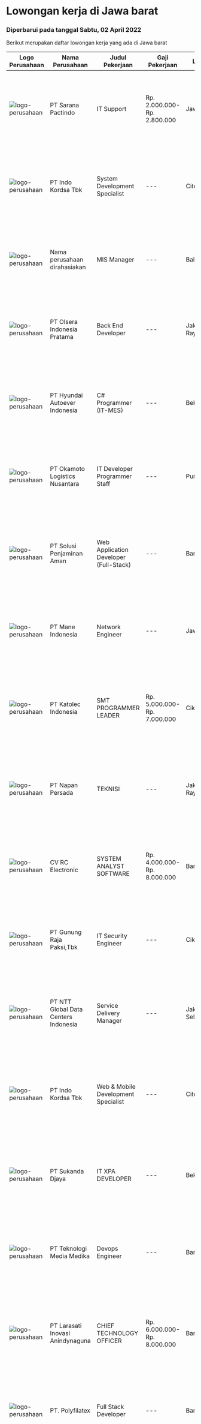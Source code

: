 
  # Lowongan kerja di Jawa barat

  ### Diperbarui pada tanggal Sabtu, 02 April 2022

  Berikut merupakan daftar lowongan kerja yang ada di Jawa barat

  |Logo Perusahaan | Nama Perusahaan | Judul Pekerjaan | Gaji Pekerjaan | Lokasi | Deskripsi | Tanggal diunggah | Pranala |
  | -------------- | --------------- | --------------- | --------- | --------- | -------------- | ------- | ----------- |
  |![logo-perusahaan](https://image-service-cdn.seek.com.au/98982338245954acade7338ecccff8adaf4bc449/ee4dce1061f3f616224767ad58cb2fc751b8d2dc)|PT Sarana Pactindo|IT Support|Rp. 2.000.000-Rp. 2.800.000|Jawa Barat|Melakukan test pada aplikasi perusahaan sebelum launching Membuat buku manual untuk aplikasi yang akan di launching agar mudah dibaca oleh user...|Jumat, 01 April 2022|https://www.jobstreet.co.id/id/job/it-support-3840741?token=0~2ba6e866-b4c1-4d13-9ac2-32108bafc44c&sectionRank=1&jobId=jobstreet-id-job-3840741|
|![logo-perusahaan](https://image-service-cdn.seek.com.au/2edb1a76a77d108802f818569091386caf294b49/ee4dce1061f3f616224767ad58cb2fc751b8d2dc)|PT Indo Kordsa Tbk|System Development Specialist|---|Citeureup|Job Description Implementing Day to day ERP system management incorporating configuration and monitoring of system parameters and performance, which...|Jumat, 01 April 2022|https://www.jobstreet.co.id/id/job/system-development-specialist-3841310?token=0~2ba6e866-b4c1-4d13-9ac2-32108bafc44c&sectionRank=2&jobId=jobstreet-id-job-3841310|
|![logo-perusahaan](https://i.ibb.co/sqvTCh9/112815900-stock-vector-no-image-available-icon-flat-vector.webp)|Nama perusahaan dirahasiakan|MIS Manager|---|Bali|Pendidikan minimal S1 segala jurusan Minimal memiliki 1 tahun pengalaman kerja di bidang yang sama Memiliki pengetahuan mengenai PHP dan bahasa...|Sabtu, 02 April 2022|https://www.jobstreet.co.id/id/job/mis-manager-3841611?token=0~2ba6e866-b4c1-4d13-9ac2-32108bafc44c&sectionRank=3&jobId=jobstreet-id-job-3841611|
|![logo-perusahaan](https://image-service-cdn.seek.com.au/90e9bb2e5bcac40b68d491aafb34203d371349a1/ee4dce1061f3f616224767ad58cb2fc751b8d2dc)|PT Olsera Indonesia Pratama|Back End Developer|---|Jakarta Raya|Responsibilities: Development in an AGILE environment Create good product with accessibility and security compliance Create good product with...|Jumat, 01 April 2022|https://www.jobstreet.co.id/id/job/back-end-developer-3840570?token=0~2ba6e866-b4c1-4d13-9ac2-32108bafc44c&sectionRank=4&jobId=jobstreet-id-job-3840570|
|![logo-perusahaan](https://image-service-cdn.seek.com.au/6b27c1b5e1627dbb544ef316ebb60f2e612d82bc/ee4dce1061f3f616224767ad58cb2fc751b8d2dc)|PT Hyundai Autoever Indonesia|C# Programmer (IT-MES)|---|Bekasi|Purpose of PositionResponsible of MES (Manufacture Execution System), configure required changes on system derived from changes to the process,...|Jumat, 01 April 2022|https://www.jobstreet.co.id/id/job/c-programmer-it-mes-3840973?token=0~2ba6e866-b4c1-4d13-9ac2-32108bafc44c&sectionRank=5&jobId=jobstreet-id-job-3840973|
|![logo-perusahaan](https://image-service-cdn.seek.com.au/d6e676e66e63b7f466dd70dd641bd8271d20d6a1/ee4dce1061f3f616224767ad58cb2fc751b8d2dc)|PT Okamoto Logistics Nusantara|IT Developer Programmer Staff|---|Purwakarta|Persyaratan: Usia Maksimal 33 Tahun Pendidikan minimal D3/S1 Pengalaman minimal 5 tahun di Software Developer Mahir dalam pengerjaan HTML, CSS,...|Jumat, 01 April 2022|https://www.jobstreet.co.id/id/job/it-developer-programmer-staff-3840854?token=0~2ba6e866-b4c1-4d13-9ac2-32108bafc44c&sectionRank=6&jobId=jobstreet-id-job-3840854|
|![logo-perusahaan](https://image-service-cdn.seek.com.au/d1c2188be3ea2af51b289db92f21c443857f71e4/ee4dce1061f3f616224767ad58cb2fc751b8d2dc)|PT Solusi Penjaminan Aman|Web Application Developer (Full-Stack)|---|Bandung|Anda akan berperan untuk bekerja sama dengan tim pengembangan, untuk merancang, membimbing, membantu, dan mencari solusi dalam proses pengembangan...|Jumat, 01 April 2022|https://www.jobstreet.co.id/id/job/web-application-developer-full-stack-3830513?token=0~2ba6e866-b4c1-4d13-9ac2-32108bafc44c&sectionRank=7&jobId=jobstreet-id-job-3830513|
|![logo-perusahaan](https://image-service-cdn.seek.com.au/a9dbc5ea3e07928ac28a0d49d80d55f4c025f339/ee4dce1061f3f616224767ad58cb2fc751b8d2dc)|PT Mane Indonesia|Network Engineer|---|Jawa Barat|Requirements : Good experience in server management (Microsoft 2008 &amp; 2012, Linux and cisco) Good experience in security (including Firewall and...|Jumat, 01 April 2022|https://www.jobstreet.co.id/id/job/network-engineer-3841092?token=0~2ba6e866-b4c1-4d13-9ac2-32108bafc44c&sectionRank=8&jobId=jobstreet-id-job-3841092|
|![logo-perusahaan](https://image-service-cdn.seek.com.au/cfe37d8ea4c9bae128048e33c2747a618ea1da7d/ee4dce1061f3f616224767ad58cb2fc751b8d2dc)|PT Katolec Indonesia|SMT PROGRAMMER LEADER|Rp. 5.000.000-Rp. 7.000.000|Cikarang|Memiliki Pemahaman atau pengalaman di manufactur khususnya elektronik PCB. Mengerti mesin : Printing machine : SPPD, SPP-G1, SPP-V. SP-60, SP-80...|Jumat, 01 April 2022|https://www.jobstreet.co.id/id/job/smt-programmer-leader-3841134?token=0~2ba6e866-b4c1-4d13-9ac2-32108bafc44c&sectionRank=9&jobId=jobstreet-id-job-3841134|
|![logo-perusahaan](https://image-service-cdn.seek.com.au/dd150865f38bd717670598e96dee1a3fefd47716/ee4dce1061f3f616224767ad58cb2fc751b8d2dc)|PT Napan Persada|TEKNISI|---|Jakarta Raya|PERSYARATAN : Mempunyai pengetahuan tentang fiber optik baik secara teknis maupun administratif. Bisa dan mengerti menggunakan alat2 ukur kabel optik....|Kamis, 31 Maret 2022|https://www.jobstreet.co.id/id/job/teknisi-3839583?token=0~2ba6e866-b4c1-4d13-9ac2-32108bafc44c&sectionRank=10&jobId=jobstreet-id-job-3839583|
|![logo-perusahaan](https://image-service-cdn.seek.com.au/2191ea22f0660eedff6d961e4cc81d4f8281a3f9/ee4dce1061f3f616224767ad58cb2fc751b8d2dc)|CV RC Electronic|SYSTEM ANALYST SOFTWARE|Rp. 4.000.000-Rp. 8.000.000|Bandung|KUALIFIKASI Domisili area kota Bandung, Jawa Barat  Pendidikan S1 Informatika Pengalaman Min 2 (dua) tahun di bidangnya Menguasai alur SAP Business...|Jumat, 01 April 2022|https://www.jobstreet.co.id/id/job/system-analyst-software-3841302?token=0~2ba6e866-b4c1-4d13-9ac2-32108bafc44c&sectionRank=11&jobId=jobstreet-id-job-3841302|
|![logo-perusahaan](https://image-service-cdn.seek.com.au/6456a25d9e49dd8c564d10154132cd76b3e9c490/ee4dce1061f3f616224767ad58cb2fc751b8d2dc)|PT Gunung Raja Paksi,Tbk|IT Security Engineer|---|Cikarang|Main Responsibilities : Partake in technical design reviews, integration, testing, and documentation work. Responsible for technical security advisory...|Jumat, 01 April 2022|https://www.jobstreet.co.id/id/job/it-security-engineer-3831144?token=0~2ba6e866-b4c1-4d13-9ac2-32108bafc44c&sectionRank=12&jobId=jobstreet-id-job-3831144|
|![logo-perusahaan](https://image-service-cdn.seek.com.au/d0d54d4420d89e2dc6f6eb06cd793af5fb3c4841/ee4dce1061f3f616224767ad58cb2fc751b8d2dc)|PT NTT Global Data Centers Indonesia|Service Delivery Manager|---|Jakarta Selatan|Responsible for management of project engineers Make a presentation for our datacenter and conduct site tour for customer Support Pre-Sales to prepare...|Kamis, 31 Maret 2022|https://www.jobstreet.co.id/id/job/service-delivery-manager-3839466?token=0~2ba6e866-b4c1-4d13-9ac2-32108bafc44c&sectionRank=13&jobId=jobstreet-id-job-3839466|
|![logo-perusahaan](https://image-service-cdn.seek.com.au/2edb1a76a77d108802f818569091386caf294b49/ee4dce1061f3f616224767ad58cb2fc751b8d2dc)|PT Indo Kordsa Tbk|Web & Mobile Development Specialist|---|Citeureup|Job Description Working with various departments to develop Web &amp; Mobile projects and schedule appropriate resources across teams. Fostering cross...|Jumat, 01 April 2022|https://www.jobstreet.co.id/id/job/web-mobile-development-specialist-3841311?token=0~2ba6e866-b4c1-4d13-9ac2-32108bafc44c&sectionRank=14&jobId=jobstreet-id-job-3841311|
|![logo-perusahaan](https://image-service-cdn.seek.com.au/6d56383b0316bf97f26e28d2c030d8c39fd1c836/ee4dce1061f3f616224767ad58cb2fc751b8d2dc)|PT Sukanda Djaya|IT XPA DEVELOPER|---|Bekasi|Requirements Bachelor degree from Information Technology, or Computer Science Minimum 2 years of experience in Magic XPA / XPI Having good knowledge...|Kamis, 31 Maret 2022|https://www.jobstreet.co.id/id/job/it-xpa-developer-3829082?token=0~2ba6e866-b4c1-4d13-9ac2-32108bafc44c&sectionRank=15&jobId=jobstreet-id-job-3829082|
|![logo-perusahaan](https://image-service-cdn.seek.com.au/c2a52d685b8463bd80621ce3a68f3421e0eee211/ee4dce1061f3f616224767ad58cb2fc751b8d2dc)|PT Teknologi Media Medika|Devops Engineer|---|Bandung|Kualifikasi Memiliki pengetahuan mengenai konsep DevOps Memahami cara menggunakan tool automasi seperti Jenkins Mengerti cara menggunakan VCS (version...|Kamis, 31 Maret 2022|https://www.jobstreet.co.id/id/job/devops-engineer-3828667?token=0~2ba6e866-b4c1-4d13-9ac2-32108bafc44c&sectionRank=16&jobId=jobstreet-id-job-3828667|
|![logo-perusahaan](https://image-service-cdn.seek.com.au/699d65097178fbeaba26744e62db4046bf307f08/ee4dce1061f3f616224767ad58cb2fc751b8d2dc)|PT Larasati Inovasi Anindynaguna|CHIEF TECHNOLOGY OFFICER|Rp. 6.000.000-Rp. 8.000.000|Bandung|Role and Responsibilities Bisa mengimplementasi dan menemukan teknologi terbaru Mengatur implementasi teknologi yang dipakai dalam perusahaan...|Rabu, 30 Maret 2022|https://www.jobstreet.co.id/id/job/chief-technology-officer-3838053?token=0~2ba6e866-b4c1-4d13-9ac2-32108bafc44c&sectionRank=17&jobId=jobstreet-id-job-3838053|
|![logo-perusahaan](https://image-service-cdn.seek.com.au/cbd56ff21ac82efcdfe232ce9de9d9e209bd6ea2/ee4dce1061f3f616224767ad58cb2fc751b8d2dc)|PT. Polyfilatex|Full Stack Developer|---|Bandung|Job Descriptions : Responsible for designing and developing a flexible, scalable and well-structured front-end &amp; back-end for mobile and web-based...|Jumat, 01 April 2022|https://www.jobstreet.co.id/id/job/full-stack-developer-3831051?token=0~2ba6e866-b4c1-4d13-9ac2-32108bafc44c&sectionRank=18&jobId=jobstreet-id-job-3831051|
|![logo-perusahaan](https://image-service-cdn.seek.com.au/f715d3e393651de2fe5a9214d72612dd30f629b2/ee4dce1061f3f616224767ad58cb2fc751b8d2dc)|PT Intersolusi Teknologi Asia|Graduate Development Program|---|Bandung|RESPONSIBILITIES: Will be train as developer for 3 or 4 months. REQUIREMENTS: Candidate must possess at least Diploma, Bachelor's Degree in Computer...|Kamis, 31 Maret 2022|https://www.jobstreet.co.id/id/job/graduate-development-program-3839569?token=0~2ba6e866-b4c1-4d13-9ac2-32108bafc44c&sectionRank=19&jobId=jobstreet-id-job-3839569|
|![logo-perusahaan](https://image-service-cdn.seek.com.au/f715d3e393651de2fe5a9214d72612dd30f629b2/ee4dce1061f3f616224767ad58cb2fc751b8d2dc)|PT Intersolusi Teknologi Asia|Project Manager|Rp. 6.000.000-Rp. 9.000.000|Bandung|Responsibilities : Establish a project and product management office (PMO), direct and coordinate the utilization of resources across divisions of the...|Jumat, 01 April 2022|https://www.jobstreet.co.id/id/job/project-manager-3841386?token=0~2ba6e866-b4c1-4d13-9ac2-32108bafc44c&sectionRank=20&jobId=jobstreet-id-job-3841386|
|![logo-perusahaan](https://image-service-cdn.seek.com.au/317195eabb36bba45bff42974a88e784819a17cc/ee4dce1061f3f616224767ad58cb2fc751b8d2dc)|PT Feng Tay Indonesia Enterprises|IT Engineer|Rp. 4.500.000-Rp. 8.000.000|Bandung|Job Description: Have the ability of deploying and maintaining Microsoft Server (Exchange, Active Directory) and Virtual Machine Do and maintenance...|Senin, 28 Maret 2022|https://www.jobstreet.co.id/id/job/it-engineer-3835043?token=0~2ba6e866-b4c1-4d13-9ac2-32108bafc44c&sectionRank=21&jobId=jobstreet-id-job-3835043|
|![logo-perusahaan](https://image-service-cdn.seek.com.au/7e62aea0053379df6374b69de3d59968c72c2250/ee4dce1061f3f616224767ad58cb2fc751b8d2dc)|PT Pulau Intan Lestari|SYSTEM ANALYST|Rp. 5.000.000-Rp. 8.000.000|Jawa Barat|JOB DESCRIPTIONS Conduct business and user requirement analysis. Gain / maintain an in-depth knowledge of business functions. Investigate, evaluate...|Selasa, 29 Maret 2022|https://www.jobstreet.co.id/id/job/system-analyst-3836604?token=0~2ba6e866-b4c1-4d13-9ac2-32108bafc44c&sectionRank=22&jobId=jobstreet-id-job-3836604|
|![logo-perusahaan](https://image-service-cdn.seek.com.au/726af5ddd8e01609fa57547ec94d4c8bf499322a/ee4dce1061f3f616224767ad58cb2fc751b8d2dc)|PT SHARP Electronics Indonesia|Programmer Staff|---|Karawang|Job Specification : Candidates must posses minimum Bachelor Degree from Computer Science Fresh graduate are welcome to apply Fast learner and have...|Rabu, 30 Maret 2022|https://www.jobstreet.co.id/id/job/programmer-staff-3838544?token=0~2ba6e866-b4c1-4d13-9ac2-32108bafc44c&sectionRank=23&jobId=jobstreet-id-job-3838544|
|![logo-perusahaan](https://image-service-cdn.seek.com.au/074f2081cc42a722643e36313941760f758e7c3b/ee4dce1061f3f616224767ad58cb2fc751b8d2dc)|DevStack|Angular Developers|Rp. 9.000.000-Rp. 15.000.000|Jakarta Raya|This position is perfect for you if you: Enjoy working in a collaborative and team-oriented environments, as well as working solo and independently...|Jumat, 01 April 2022|https://www.jobstreet.co.id/id/job/angular-developers-3841381?token=0~2ba6e866-b4c1-4d13-9ac2-32108bafc44c&sectionRank=24&jobId=jobstreet-id-job-3841381|
|![logo-perusahaan](https://image-service-cdn.seek.com.au/ffcff6f4c075b6e8e1e5304a906f8f47cd7259c6/ee4dce1061f3f616224767ad58cb2fc751b8d2dc)|PT Sense Health Indonesia|Infrastructure Internship|---|Bandung|About the jobNiceDay is looking for an intern to join our infrastructure team. You will work with an international and enthusiastic team to contribute...|Kamis, 31 Maret 2022|https://www.jobstreet.co.id/id/job/infrastructure-internship-3839581?token=0~2ba6e866-b4c1-4d13-9ac2-32108bafc44c&sectionRank=25&jobId=jobstreet-id-job-3839581|
|![logo-perusahaan](https://i.ibb.co/sqvTCh9/112815900-stock-vector-no-image-available-icon-flat-vector.webp)|Nama perusahaan dirahasiakan|IT SECURITY MANAGER|---|Cikarang|Memastikan jalur komunikasi networking aman dari resiko terhadap in formasi yang ditimbulkan oleh berbagai ancaman eksternal Memastikan pengaman data...|Jumat, 01 April 2022|https://www.jobstreet.co.id/id/job/it-security-manager-3840514?token=0~2ba6e866-b4c1-4d13-9ac2-32108bafc44c&sectionRank=26&jobId=jobstreet-id-job-3840514|
|![logo-perusahaan](https://image-service-cdn.seek.com.au/6373e1ee60012e055e14313381b957c411487292/ee4dce1061f3f616224767ad58cb2fc751b8d2dc)|PT Valvindo Megah|Jr. IT Programmer|---|Bekasi|Requirements : Deep knowledge of Phyton Passionate in program development and coding Have an understanding of ERP concept, ever made one/two...|Rabu, 30 Maret 2022|https://www.jobstreet.co.id/id/job/jr.-it-programmer-3827491?token=0~2ba6e866-b4c1-4d13-9ac2-32108bafc44c&sectionRank=27&jobId=jobstreet-id-job-3827491|
|![logo-perusahaan](https://image-service-cdn.seek.com.au/6d56383b0316bf97f26e28d2c030d8c39fd1c836/ee4dce1061f3f616224767ad58cb2fc751b8d2dc)|PT Sukanda Djaya|Full Stack Developer|---|Bekasi|Kualifikasi : Pendidikan minimal S1 Jurusan IT Memiliki pengalaman bekerja dibidang yang sama minimal 2 tahun Memiliki keahlian dalam Php, Html,...|Kamis, 31 Maret 2022|https://www.jobstreet.co.id/id/job/full-stack-developer-3829088?token=0~2ba6e866-b4c1-4d13-9ac2-32108bafc44c&sectionRank=28&jobId=jobstreet-id-job-3829088|
|![logo-perusahaan](https://image-service-cdn.seek.com.au/2191ea22f0660eedff6d961e4cc81d4f8281a3f9/ee4dce1061f3f616224767ad58cb2fc751b8d2dc)|CV RC Electronic|PROGRAMMER .NET|Rp. 4.000.000-Rp. 8.000.000|Bandung|PROGRAMMER .NETKUALIFIKASI Domisili area kota Bandung, Jawa Barat Pendidikan S1 Informatika Menguasai Bahasa Pemprograman .NET Menguasai database SQL...|Jumat, 01 April 2022|https://www.jobstreet.co.id/id/job/programmer-.net-3841327?token=0~2ba6e866-b4c1-4d13-9ac2-32108bafc44c&sectionRank=29&jobId=jobstreet-id-job-3841327|
|![logo-perusahaan](https://image-service-cdn.seek.com.au/ce74a79d8ea261e54cdae65dc8035221535675cf/ee4dce1061f3f616224767ad58cb2fc751b8d2dc)|PT Xtremax Teknologi Indonesia|Quality Assurance Engineer|---|Bandung|As a Quality Assurance professional, you are tasked with the mission of validating the work that was done by your team. You are responsible for...|Kamis, 31 Maret 2022|https://www.jobstreet.co.id/id/job/quality-assurance-engineer-3822018?token=0~2ba6e866-b4c1-4d13-9ac2-32108bafc44c&sectionRank=30&jobId=jobstreet-id-job-3822018|


  [Kembali ke daftar lowongan kerja 🔙](../README.md#daftar-lowongan-kerja)
  